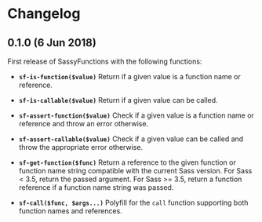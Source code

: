 # Changelog

## 0.1.0 (6 Jun 2018)

First release of SassyFunctions with the following functions:

* **`sf-is-function($value)`**
  Return if a given value is a function name or reference.

* **`sf-is-callable($value)`**
  Return if a given value can be called.

* **`sf-assert-function($value)`**
  Check if a given value is a function name or reference and throw an error otherwise.

* **`sf-assert-callable($value)`**
  Check if a given value can be called and throw the appropriate error otherwise.

* **`sf-get-function($func)`**
  Return a reference to the given function or function name string compatible with the current Sass version. For Sass < 3.5, return the passed argument. For Sass >= 3.5, return a function reference if a function name string was passed.

* **`sf-call($func, $args...)`**
  Polyfill for the `call` function supporting both function names and references.
